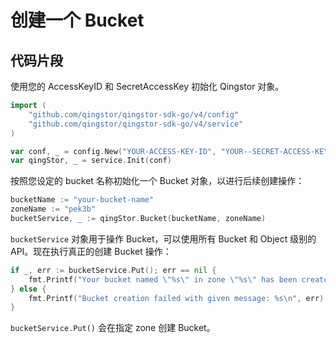 # 创建一个 Bucket

## 代码片段

使用您的 AccessKeyID 和 SecretAccessKey 初始化 Qingstor 对象。

```go
import (
	"github.com/qingstor/qingstor-sdk-go/v4/config"
	"github.com/qingstor/qingstor-sdk-go/v4/service"
)

var conf, _ = config.New("YOUR-ACCESS-KEY-ID", "YOUR--SECRET-ACCESS-KEY")
var qingStor, _ = service.Init(conf)
```

按照您设定的 bucket 名称初始化一个 Bucket 对象，以进行后续创建操作：

```go
bucketName := "your-bucket-name"
zoneName := "pek3b"
bucketService, _ := qingStor.Bucket(bucketName, zoneName)
```

`bucketService` 对象用于操作 Bucket，可以使用所有 Bucket 和 Object 级别的 API。现在执行真正的创建 Bucket 操作：

```go
if _, err := bucketService.Put(); err == nil {
    fmt.Printf("Your bucket named \"%s\" in zone \"%s\" has been created successfully\n", bucketName, zoneName)
} else {
    fmt.Printf("Bucket creation failed with given message: %s\n", err)
}
```

`bucketService.Put()` 会在指定 zone 创建 Bucket。 

